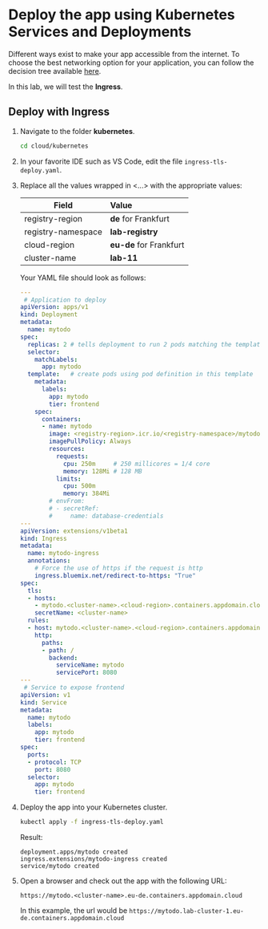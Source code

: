 # Deploy the app using Kubernetes Services and Deployments

Different ways exist to make your app accessible from the internet. To choose the best networking option for your application, you can follow the decision tree available [here](https://cloud.ibm.com/docs/containers/cs_network_planning.html#planning).

In this lab, we will test the **Ingress**.

## Deploy with Ingress

1. Navigate to the folder **kubernetes**.
    ```sh
    cd cloud/kubernetes
    ```

1. In your favorite IDE such as VS Code, edit the file `ingress-tls-deploy.yaml`.

1. Replace all the values wrapped in <...> with the appropriate values:

    | Field              | Value         |
    | ------------------ |:------------- |
    | registry-region    | **de** for Frankfurt |
    | registry-namespace | **lab-registry** |
    | cloud-region       | **eu-de** for Frankfurt |
    | cluster-name       | **lab-11** |
  
    Your YAML file should look as follows:
    ```yaml
    ---
     # Application to deploy
    apiVersion: apps/v1
    kind: Deployment
    metadata:
      name: mytodo
    spec:
      replicas: 2 # tells deployment to run 2 pods matching the template
      selector:
        matchLabels:
          app: mytodo
      template:   # create pods using pod definition in this template
        metadata:
          labels:
            app: mytodo
            tier: frontend
        spec:
          containers:
          - name: mytodo
            image: <registry-region>.icr.io/<registry-namespace>/mytodo-<lastname>:1.0
            imagePullPolicy: Always
            resources:
              requests:
                cpu: 250m     # 250 millicores = 1/4 core
                memory: 128Mi # 128 MB
              limits:
                cpu: 500m
                memory: 384Mi
            # envFrom:
            # - secretRef:
            #     name: database-credentials
    ---
    apiVersion: extensions/v1beta1
    kind: Ingress
    metadata:
      name: mytodo-ingress
      annotations:
        # Force the use of https if the request is http
        ingress.bluemix.net/redirect-to-https: "True"
    spec:
      tls:
      - hosts:
        - mytodo.<cluster-name>.<cloud-region>.containers.appdomain.cloud
        secretName: <cluster-name>
      rules:
      - host: mytodo.<cluster-name>.<cloud-region>.containers.appdomain.cloud
        http:
          paths:
          - path: /
            backend:
              serviceName: mytodo
              servicePort: 8080
    ---
     # Service to expose frontend
    apiVersion: v1
    kind: Service
    metadata:
      name: mytodo
      labels:
        app: mytodo
        tier: frontend
    spec:
      ports:
      - protocol: TCP
        port: 8080
      selector:
        app: mytodo
        tier: frontend
    ```

1. Deploy the app into your Kubernetes cluster.
    ```sh
    kubectl apply -f ingress-tls-deploy.yaml
    ```
    Result:
    ```
    deployment.apps/mytodo created
    ingress.extensions/mytodo-ingress created
    service/mytodo created
    ```

1. Open a browser and check out the app with the following URL:
    ```
    https://mytodo.<cluster-name>.eu-de.containers.appdomain.cloud
    ```
    In this example, the url would be ```https://mytodo.lab-cluster-1.eu-de.containers.appdomain.cloud```